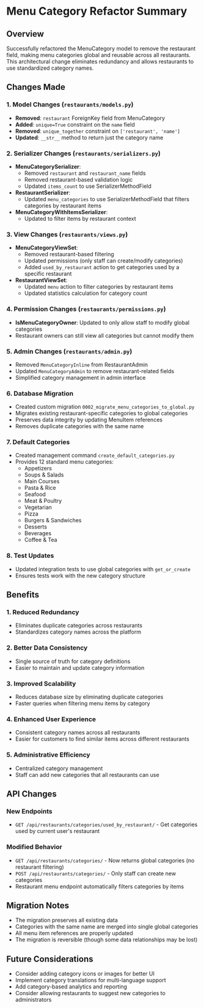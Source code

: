 # Menu Category Refactor Summary

## Overview
Successfully refactored the MenuCategory model to remove the restaurant field, making menu categories global and reusable across all restaurants. This architectural change eliminates redundancy and allows restaurants to use standardized category names.

## Changes Made

### 1. Model Changes (`restaurants/models.py`)
- **Removed**: `restaurant` ForeignKey field from MenuCategory
- **Added**: `unique=True` constraint on the `name` field
- **Removed**: `unique_together` constraint on `['restaurant', 'name']`
- **Updated**: `__str__` method to return just the category name

### 2. Serializer Changes (`restaurants/serializers.py`)
- **MenuCategorySerializer**: 
  - Removed `restaurant` and `restaurant_name` fields
  - Removed restaurant-based validation logic
  - Updated `items_count` to use SerializerMethodField
- **RestaurantSerializer**: 
  - Updated `menu_categories` to use SerializerMethodField that filters categories by restaurant items
- **MenuCategoryWithItemsSerializer**: 
  - Updated to filter items by restaurant context

### 3. View Changes (`restaurants/views.py`)
- **MenuCategoryViewSet**:
  - Removed restaurant-based filtering
  - Updated permissions (only staff can create/modify categories)
  - Added `used_by_restaurant` action to get categories used by a specific restaurant
- **RestaurantViewSet**:
  - Updated `menu` action to filter categories by restaurant items
  - Updated statistics calculation for category count

### 4. Permission Changes (`restaurants/permissions.py`)
- **IsMenuCategoryOwner**: Updated to only allow staff to modify global categories
- Restaurant owners can still view all categories but cannot modify them

### 5. Admin Changes (`restaurants/admin.py`)
- Removed `MenuCategoryInline` from RestaurantAdmin
- Updated `MenuCategoryAdmin` to remove restaurant-related fields
- Simplified category management in admin interface

### 6. Database Migration
- Created custom migration `0002_migrate_menu_categories_to_global.py`
- Migrates existing restaurant-specific categories to global categories
- Preserves data integrity by updating MenuItem references
- Removes duplicate categories with the same name

### 7. Default Categories
- Created management command `create_default_categories.py`
- Provides 12 standard menu categories:
  - Appetizers
  - Soups & Salads
  - Main Courses
  - Pasta & Rice
  - Seafood
  - Meat & Poultry
  - Vegetarian
  - Pizza
  - Burgers & Sandwiches
  - Desserts
  - Beverages
  - Coffee & Tea

### 8. Test Updates
- Updated integration tests to use global categories with `get_or_create`
- Ensures tests work with the new category structure

## Benefits

### 1. **Reduced Redundancy**
- Eliminates duplicate categories across restaurants
- Standardizes category names across the platform

### 2. **Better Data Consistency**
- Single source of truth for category definitions
- Easier to maintain and update category information

### 3. **Improved Scalability**
- Reduces database size by eliminating duplicate categories
- Faster queries when filtering menu items by category

### 4. **Enhanced User Experience**
- Consistent category names across all restaurants
- Easier for customers to find similar items across different restaurants

### 5. **Administrative Efficiency**
- Centralized category management
- Staff can add new categories that all restaurants can use

## API Changes

### New Endpoints
- `GET /api/restaurants/categories/used_by_restaurant/` - Get categories used by current user's restaurant

### Modified Behavior
- `GET /api/restaurants/categories/` - Now returns global categories (no restaurant filtering)
- `POST /api/restaurants/categories/` - Only staff can create new categories
- Restaurant menu endpoint automatically filters categories by items

## Migration Notes
- The migration preserves all existing data
- Categories with the same name are merged into single global categories
- All menu item references are properly updated
- The migration is reversible (though some data relationships may be lost)

## Future Considerations
- Consider adding category icons or images for better UI
- Implement category translations for multi-language support
- Add category-based analytics and reporting
- Consider allowing restaurants to suggest new categories to administrators